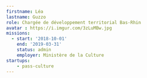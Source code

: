 ```yaml
---
firstname: Léa
lastname: Guzzo
role: Chargée de développement territorial Bas-Rhin
avatar : https://i.imgur.com/3zLuMBw.jpg
missions:
  - start: '2018-10-01'
    end: '2019-03-31'
    status: admin
    employer: Ministère de la Culture
startups:
    - pass-culture
---
```

